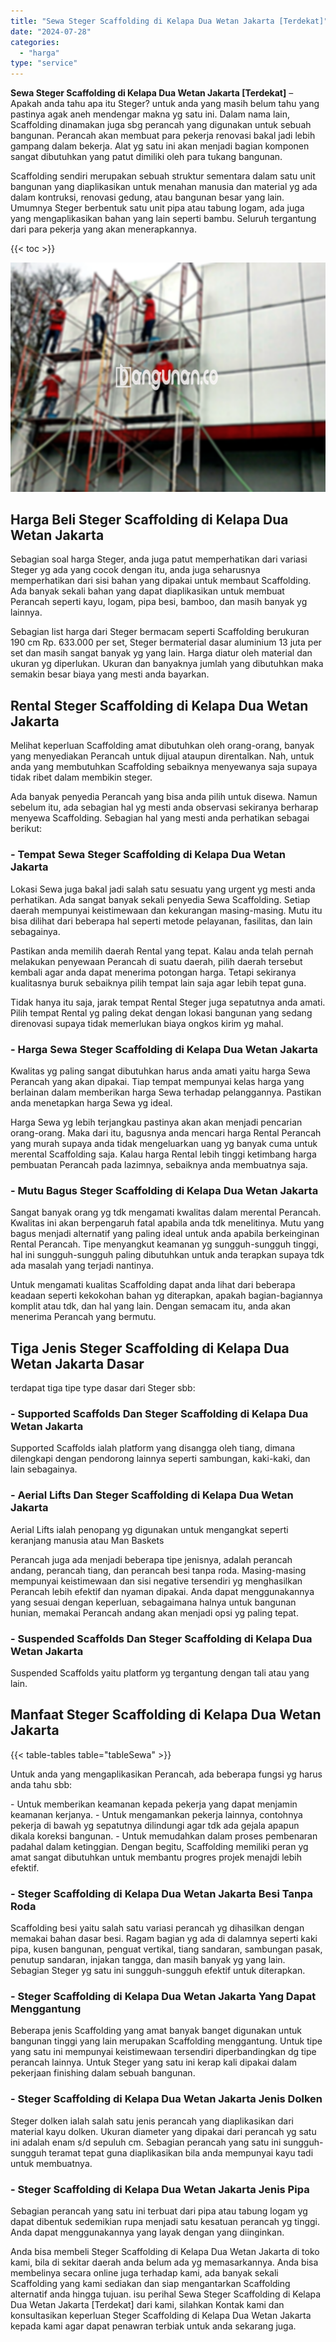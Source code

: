 ```yaml
---
title: "Sewa Steger Scaffolding di Kelapa Dua Wetan Jakarta [Terdekat]"
date: "2024-07-28"
categories: 
  - "harga"
type: "service"
---
```


**Sewa Steger Scaffolding di Kelapa Dua Wetan Jakarta \[Terdekat\]** – Apakah anda tahu apa itu Steger? untuk anda yang masih belum tahu yang pastinya agak aneh mendengar makna yg satu ini. Dalam nama lain, Scaffolding dinamakan juga sbg perancah yang digunakan untuk sebuah bangunan. Perancah akan membuat para pekerja renovasi bakal jadi lebih gampang dalam bekerja. Alat yg satu ini akan menjadi bagian komponen sangat dibutuhkan yang patut dimiliki oleh para tukang bangunan.

Scaffolding sendiri merupakan sebuah struktur sementara dalam satu unit bangunan yang diaplikasikan untuk menahan manusia dan material yg ada dalam kontruksi, renovasi gedung, atau bangunan besar yang lain. Umumnya Steger berbentuk satu unit pipa atau tabung logam, ada juga yang mengaplikasikan bahan yang lain seperti bambu. Seluruh tergantung dari para pekerja yang akan menerapkannya.

{{< toc >}}

![Sewa Steger Scaffolding di Kelapa Dua Wetan Jakarta [Terdekat]](/images/sewa-scaffolding-steger-07.png)

## Harga Beli Steger Scaffolding di Kelapa Dua Wetan Jakarta

Sebagian soal harga Steger, anda juga patut memperhatikan dari variasi Steger yg ada yang cocok dengan itu, anda juga seharusnya memperhatikan dari sisi bahan yang dipakai untuk membaut Scaffolding. Ada banyak sekali bahan yang dapat diaplikasikan untuk membuat Perancah seperti kayu, logam, pipa besi, bamboo, dan masih banyak yg lainnya.

Sebagian list harga dari Steger bermacam seperti Scaffolding berukuran 190 cm Rp. 633.000 per set, Steger bermaterial dasar aluminium 13 juta per set dan masih sangat banyak yg yang lain. Harga diatur oleh material dan ukuran yg diperlukan. Ukuran dan banyaknya jumlah yang dibutuhkan maka semakin besar biaya yang mesti anda bayarkan.

## Rental Steger Scaffolding di Kelapa Dua Wetan Jakarta

Melihat keperluan Scaffolding amat dibutuhkan oleh orang-orang, banyak yang menyediakan Perancah untuk dijual ataupun direntalkan. Nah, untuk anda yang membutuhkan Scaffolding sebaiknya menyewanya saja supaya tidak ribet dalam membikin steger.

Ada banyak penyedia Perancah yang bisa anda pilih untuk disewa. Namun sebelum itu, ada sebagian hal yg mesti anda observasi sekiranya berharap menyewa Scaffolding. Sebagian hal yang mesti anda perhatikan sebagai berikut:

### \- Tempat Sewa Steger Scaffolding di Kelapa Dua Wetan Jakarta

Lokasi Sewa juga bakal jadi salah satu sesuatu yang urgent yg mesti anda perhatikan. Ada sangat banyak sekali penyedia Sewa Scaffolding. Setiap daerah mempunyai keistimewaan dan kekurangan masing-masing. Mutu itu bisa dilihat dari beberapa hal seperti metode pelayanan, fasilitas, dan lain sebagainya.

Pastikan anda memilih daerah Rental yang tepat. Kalau anda telah pernah melakukan penyewaan Perancah di suatu daerah, pilih daerah tersebut kembali agar anda dapat menerima potongan harga. Tetapi sekiranya kualitasnya buruk sebaiknya pilih tempat lain saja agar lebih tepat guna.

Tidak hanya itu saja, jarak tempat Rental Steger juga sepatutnya anda amati. Pilih tempat Rental yg paling dekat dengan lokasi bangunan yang sedang direnovasi supaya tidak memerlukan biaya ongkos kirim yg mahal.

### \- Harga Sewa Steger Scaffolding di Kelapa Dua Wetan Jakarta

Kwalitas yg paling sangat dibutuhkan harus anda amati yaitu harga Sewa Perancah yang akan dipakai. Tiap tempat mempunyai kelas harga yang berlainan dalam memberikan harga Sewa terhadap pelanggannya. Pastikan anda menetapkan harga Sewa yg ideal.

Harga Sewa yg lebih terjangkau pastinya akan akan menjadi pencarian orang-orang. Maka dari itu, bagusnya anda mencari harga Rental Perancah yang murah supaya anda tidak mengeluarkan uang yg banyak cuma untuk merental Scaffolding saja. Kalau harga Rental lebih tinggi ketimbang harga pembuatan Perancah pada lazimnya, sebaiknya anda membuatnya saja.

### \- Mutu Bagus Steger Scaffolding di Kelapa Dua Wetan Jakarta

Sangat banyak orang yg tdk mengamati kwalitas dalam merental Perancah. Kwalitas ini akan berpengaruh fatal apabila anda tdk menelitinya. Mutu yang bagus menjadi alternatif yang paling ideal untuk anda apabila berkeinginan Rental Perancah. Tipe menyangkut keamanan yg sungguh-sungguh tinggi, hal ini sungguh-sungguh paling dibutuhkan untuk anda terapkan supaya tdk ada masalah yang terjadi nantinya.

Untuk mengamati kualitas Scaffolding dapat anda lihat dari beberapa keadaan seperti kekokohan bahan yg diterapkan, apakah bagian-bagiannya komplit atau tdk, dan hal yang lain. Dengan semacam itu, anda akan menerima Perancah yang bermutu.

## Tiga Jenis Steger Scaffolding di Kelapa Dua Wetan Jakarta Dasar

terdapat tiga tipe type dasar dari Steger sbb:

### \- Supported Scaffolds Dan Steger Scaffolding di Kelapa Dua Wetan Jakarta

Supported Scaffolds ialah platform yang disangga oleh tiang, dimana dilengkapi dengan pendorong lainnya seperti sambungan, kaki-kaki, dan lain sebagainya.

### \- Aerial Lifts Dan Steger Scaffolding di Kelapa Dua Wetan Jakarta

Aerial Lifts ialah penopang yg digunakan untuk mengangkat seperti keranjang manusia atau Man Baskets

Perancah juga ada menjadi beberapa tipe jenisnya, adalah perancah andang, perancah tiang, dan perancah besi tanpa roda. Masing-masing mempunyai keistimewaan dan sisi negative tersendiri yg menghasilkan Perancah lebih efektif dan nyaman dipakai. Anda dapat menggunakannya yang sesuai dengan keperluan, sebagaimana halnya untuk bangunan hunian, memakai Perancah andang akan menjadi opsi yg paling tepat.

### \- Suspended Scaffolds Dan Steger Scaffolding di Kelapa Dua Wetan Jakarta

Suspended Scaffolds yaitu platform yg tergantung dengan tali atau yang lain.

## Manfaat Steger Scaffolding di Kelapa Dua Wetan Jakarta

{{< table-tables table="tableSewa" >}}

Untuk anda yang mengaplikasikan Perancah, ada beberapa fungsi yg harus anda tahu sbb:

\- Untuk memberikan keamanan kepada pekerja yang dapat menjamin keamanan kerjanya. - Untuk mengamankan pekerja lainnya, contohnya pekerja di bawah yg sepatutnya dilindungi agar tdk ada gejala apapun dikala koreksi bangunan. - Untuk memudahkan dalam proses pembenaran padahal dalam ketinggian. Dengan begitu, Scaffolding memiliki peran yg amat sangat dibutuhkan untuk membantu progres projek menajdi lebih efektif.

### \- Steger Scaffolding di Kelapa Dua Wetan Jakarta Besi Tanpa Roda

Scaffolding besi yaitu salah satu variasi perancah yg dihasilkan dengan memakai bahan dasar besi. Ragam bagian yg ada di dalamnya seperti kaki pipa, kusen bangunan, penguat vertikal, tiang sandaran, sambungan pasak, penutup sandaran, injakan tangga, dan masih banyak yg yang lain. Sebagian Steger yg satu ini sungguh-sungguh efektif untuk diterapkan.

### \- Steger Scaffolding di Kelapa Dua Wetan Jakarta Yang Dapat Menggantung

Beberapa jenis Scaffolding yang amat banyak banget digunakan untuk bangunan tinggi yang lain merupakan Scaffolding menggantung. Untuk tipe yang satu ini mempunyai keistimewaan tersendiri diperbandingkan dg tipe perancah lainnya. Untuk Steger yang satu ini kerap kali dipakai dalam pekerjaan finishing dalam sebuah bangunan.

### \- Steger Scaffolding di Kelapa Dua Wetan Jakarta Jenis Dolken

Steger dolken ialah salah satu jenis perancah yang diaplikasikan dari material kayu dolken. Ukuran diameter yang dipakai dari perancah yg satu ini adalah enam s/d sepuluh cm. Sebagian perancah yang satu ini sungguh-sungguh teramat tepat guna diaplikasikan bila anda mempunyai kayu tadi untuk membuatnya.

### \- Steger Scaffolding di Kelapa Dua Wetan Jakarta Jenis Pipa

Sebagian perancah yang satu ini terbuat dari pipa atau tabung logam yg dapat dibentuk sedemikian rupa menjadi satu kesatuan perancah yg tinggi. Anda dapat menggunakannya yang layak dengan yang diinginkan.

Anda bisa membeli Steger Scaffolding di Kelapa Dua Wetan Jakarta di toko kami, bila di sekitar daerah anda belum ada yg memasarkannya. Anda bisa membelinya secara online juga terhadap kami, ada banyak sekali Scaffolding yang kami sediakan dan siap mengantarkan Scaffolding alternatif anda hingga tujuan. isu perihal Sewa Steger Scaffolding di Kelapa Dua Wetan Jakarta \[Terdekat\] dari kami, silahkan Kontak kami dan konsultasikan keperluan Steger Scaffolding di Kelapa Dua Wetan Jakarta kepada kami agar dapat penawran terbiak untuk anda sekarang juga.
